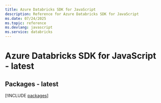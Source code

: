 ```yaml
---
title: Azure Databricks SDK for JavaScript
description: Reference for Azure Databricks SDK for JavaScript
ms.date: 07/24/2025
ms.topic: reference
ms.devlang: javascript
ms.service: databricks
---
```

# Azure Databricks SDK for JavaScript - latest
## Packages - latest
[!INCLUDE [packages](databricks-index.md)]